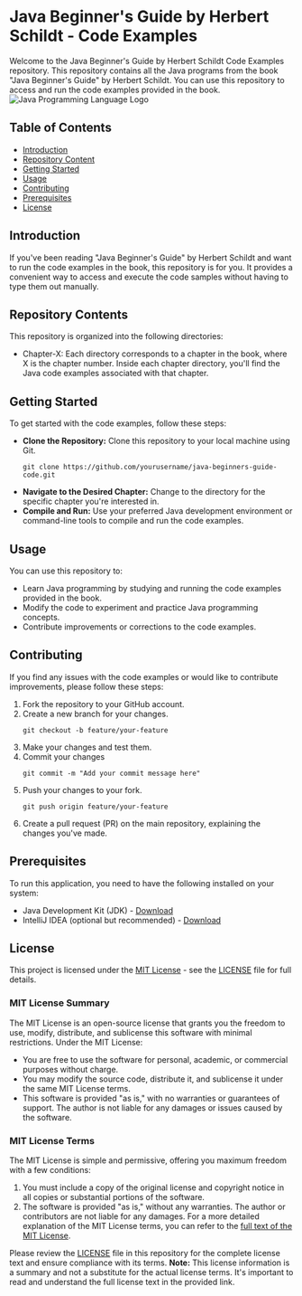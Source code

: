 # Java Beginner's Guide by Herbert Schildt - Code Examples
Welcome to the Java Beginner's Guide by Herbert Schildt Code Examples repository. This repository contains all the Java programs from the book "Java Beginner's Guide" by Herbert Schildt. You can use this repository to access and run the code examples provided in the book.
![Java Programming Language Logo](https://favbulous.com/wp-content/uploads/2016/06/java-logo.png)
## Table of Contents
* [Introduction](##Introduction)
* [Repository Content](##RepositoryContent)
* [Getting Started](##GettingStarted)
* [Usage](##Usage)
* [Contributing](##Contributing)
* [Prerequisites](##Prerequisites)
* [License](##License)
## Introduction
If you've been reading "Java Beginner's Guide" by Herbert Schildt and want to run the code examples in the book, this repository is for you. It provides a convenient way to access and execute the code samples without having to type them out manually.
## Repository Contents
This repository is organized into the following directories:
* Chapter-X: Each directory corresponds to a chapter in the book, where X is the chapter number. Inside each chapter directory, you'll find the Java code examples associated with that chapter.

## Getting Started
To get started with the code examples, follow these steps:
* **Clone the Repository:** Clone this repository to your local machine using Git.
    ```
    git clone https://github.com/yourusername/java-beginners-guide-code.git
    ```
* **Navigate to the Desired Chapter:** Change to the directory for the specific chapter you're interested in.
* **Compile and Run:** Use your preferred Java development environment or command-line tools to compile and run the code examples.

## Usage
You can use this repository to:
* Learn Java programming by studying and running the code examples provided in the book.
* Modify the code to experiment and practice Java programming concepts.
* Contribute improvements or corrections to the code examples.

## Contributing
If you find any issues with the code examples or would like to contribute improvements, please follow these steps:
1. Fork the repository to your GitHub account.
2. Create a new branch for your changes.
   ```
   git checkout -b feature/your-feature
   ```
3. Make your changes and test them.
4. Commit your changes
   ```
   git commit -m "Add your commit message here"
   ```
5. Push your changes to your fork.
   ```
   git push origin feature/your-feature
   ```
6. Create a pull request (PR) on the main repository, explaining the changes you've made.

## Prerequisites

To run this application, you need to have the following installed on your system:

- Java Development Kit (JDK) - [Download](https://www.oracle.com/java/technologies/javase-downloads.html)
- IntelliJ IDEA (optional but recommended) - [Download](https://www.jetbrains.com/idea/)

## License
This project is licensed under the [MIT License](https://opensource.org/licenses/MIT) - see the [LICENSE](https://opensource.org/license/) file for full details.
### MIT License Summary
The MIT License is an open-source license that grants you the freedom to use, modify, distribute, and sublicense this software with minimal restrictions. Under the MIT License:

- You are free to use the software for personal, academic, or commercial purposes without charge.
- You may modify the source code, distribute it, and sublicense it under the same MIT License terms.
- This software is provided "as is," with no warranties or guarantees of support. The author is not liable for any damages or issues caused by the software.
### MIT License Terms

The MIT License is simple and permissive, offering you maximum freedom with a few conditions:

1. You must include a copy of the original license and copyright notice in all copies or substantial portions of the software.
2. The software is provided "as is," without any warranties. The author or contributors are not liable for any damages.
For a more detailed explanation of the MIT License terms, you can refer to the [full text of the MIT License](https://opensource.org/licenses/MIT).

Please review the [LICENSE](https://opensource.org/license/) file in this repository for the complete license text and ensure compliance with its terms.
**Note:** This license information is a summary and not a substitute for the actual license terms. It's important to read and understand the full license text in the provided link.
